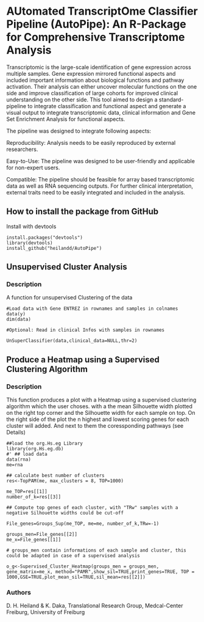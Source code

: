 # AUtomated TranscriptOme Classifier Pipeline (AutoPipe): An R-Package for Comprehensive Transcriptome Analysis


Transcriptomic is the large-scale identification of gene expression across multiple samples.
Gene expression mirrored functional aspects and included important information
about biological functions and pathway activation. Their analysis can either
uncover molecular functions on the one side and improve classification of large
cohorts for improved clinical understanding on the other side. This tool aimed to design a
standard-pipeline to integrate classification and functional aspect and
generate a visual output to integrate transcriptomic data, clinical
information and Gene Set Enrichment Analysis for functional aspects. 

The pipeline was designed to integrate following aspects:

Reproducibility: Analysis needs to be easily reproduced by external researchers.

Easy-to-Use: The pipeline was designed to be user-friendly and applicable for non-expert users.

Compatible: The pipeline should be feasible for array based transcriptomic data as well as RNA sequencing outputs. For further clinical interpretation, external traits need to be easily integrated and included in the analysis.






## How to install the package from GitHub

Install with devtools
```
install.packages("devtools")
library(devtools)
install_github("heilandd/AutoPipe")
```
## Unsupervised Cluster Analysis

### Description

A function for unsupervised Clustering of the data


```
#Load data with Gene ENTREZ in rownames and samples in colnames
data(y)
dim(data)

#Optional: Read in clinical Infos with samples in rownames

UnSuperClassifier(data,clinical_data=NULL,thr=2)

```


## Produce a Heatmap using a Supervised Clustering Algorithm
### Description

This function produces a plot with a Heatmap using a supervised clustering algorithm which the user choses. with a the mean Silhouette width plotted on the right top corner and the Silhouette width for each sample on top. On the right side of the plot the n highest and lowest scoring genes for each cluster will added. And next to them the coressponding pathways (see Details)

```
##load the org.Hs.eg Library
library(org.Hs.eg.db)
#' ## load data
data(rna)
me=rna

## calculate best number of clusters 
res<-TopPAM(me, max_clusters = 8, TOP=1000)

me_TOP=res[[1]]
number_of_k=res[[3]]

## Compute top genes of each cluster, with "TRw" samples with a negative Silhouette widths could be cut-off

File_genes=Groups_Sup(me_TOP, me=me, number_of_k,TRw=-1)

groups_men=File_genes[[2]]
me_x=File_genes[[1]]

# groups_men contain informations of each sample and cluster, this could be adapted in case of a supervised analysis

o_g<-Supervised_Cluster_Heatmap(groups_men = groups_men, gene_matrix=me_x, method="PAMR",show_sil=TRUE,print_genes=TRUE, TOP = 1000,GSE=TRUE,plot_mean_sil=TRUE,sil_mean=res[[2]])
```




### Authors

D. H. Heiland & K. Daka, Translational Research Group, Medcal-Center Freiburg, University of Freiburg


